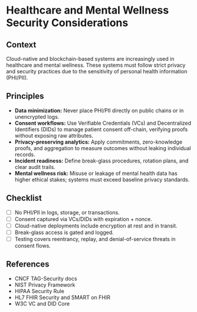 # Healthcare and Mental Wellness Security Considerations

## Context
Cloud-native and blockchain-based systems are increasingly used in healthcare and mental wellness. These systems must follow strict privacy and security practices due to the sensitivity of personal health information (PHI/PII).

## Principles
- **Data minimization:** Never place PHI/PII directly on public chains or in unencrypted logs.  
- **Consent workflows:** Use Verifiable Credentials (VCs) and Decentralized Identifiers (DIDs) to manage patient consent off-chain, verifying proofs without exposing raw attributes.  
- **Privacy-preserving analytics:** Apply commitments, zero-knowledge proofs, and aggregation to measure outcomes without leaking individual records.  
- **Incident readiness:** Define break-glass procedures, rotation plans, and clear audit trails.  
- **Mental wellness risk:** Misuse or leakage of mental health data has higher ethical stakes; systems must exceed baseline privacy standards.  

## Checklist
- [ ] No PHI/PII in logs, storage, or transactions.  
- [ ] Consent captured via VCs/DIDs with expiration + nonce.  
- [ ] Cloud-native deployments include encryption at rest and in transit.  
- [ ] Break-glass access is gated and logged.  
- [ ] Testing covers reentrancy, replay, and denial-of-service threats in consent flows.  

## References
- CNCF TAG-Security docs  
- NIST Privacy Framework  
- HIPAA Security Rule  
- HL7 FHIR Security and SMART on FHIR  
- W3C VC and DID Core
